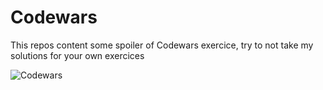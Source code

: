 # Codewars

This repos content some spoiler of Codewars exercice, try to not take my solutions for your own exercices

![Codewars](https://www.codewars.com/users/yatoogamii/badges/large)
